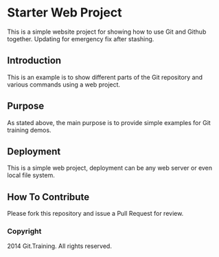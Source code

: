 # Starter Web Project

This is a simple website project for showing how to use Git and Github together. Updating for emergency fix after stashing.

## Introduction

This is an example is to show different parts of the Git repository and various commands using a web project.

## Purpose

As stated above, the main purpose is to provide simple examples for Git training demos.

## Deployment

This is a simple web project, deployment can be any web server or even local file system.

## How To Contribute

Please fork this repository and issue a Pull Request for review.
### Copyright

2014 Git.Training. All rights reserved.